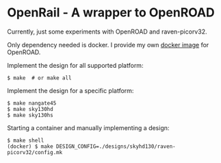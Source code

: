 # OpenRail - A wrapper to OpenROAD

Currently, just some experiments with OpenROAD and raven-picorv32.

Only dependency needed is docker. I provide my own [docker image](https://hub.docker.com/repository/docker/killruana/openroad/general) for OpenROAD.


Implement the design for all supported platform:

```shell
$ make  # or make all
```

Implement the design for a specific platform:

```shell
$ make nangate45
$ make sky130hd
$ make sky130hs
```

Starting a container and manually implementing a design:

```shell
$ make shell
(docker) $ make DESIGN_CONFIG=./designs/skyhd130/raven-picorv32/config.mk
```